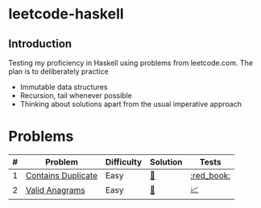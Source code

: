 # leetcode-haskell

## Introduction

Testing my proficiency in Haskell using problems from leetcode.com. The plan is to deliberately practice

- Immutable data structures
- Recursion, tail whenever possible
- Thinking about solutions apart from the usual imperative approach

# Problems

| # | Problem | Difficulty | Solution | Tests |
|---|---------|------------|----------|-------|
| 1 | [Contains Duplicate](https://leetcode.com/problems/contains-duplicate/) | Easy | [:green_book:](./src/Lib217.hs) | [:red_book:](./src/Lib217.hs) | [:chart_with_upwards_trend:](./test/Spec217.hs) |
| 2 | [Valid Anagrams](https://leetcode.com/problems/valid-anagram/) | Easy | [:green_book:](./src/Lib242.hs) | [:chart_with_upwards_trend:](./test/Spec242.hs) |
